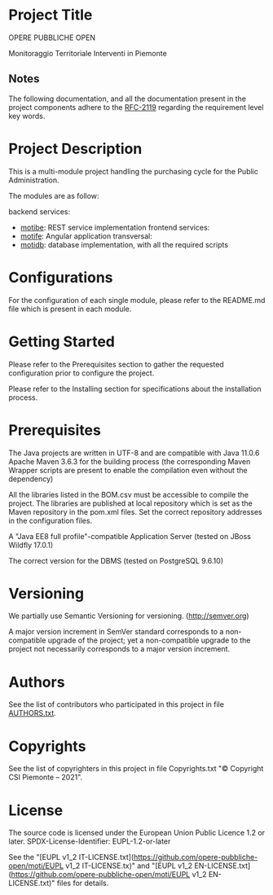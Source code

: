 # Project Title
OPERE PUBBLICHE OPEN

Monitoraggio Territoriale Interventi in Piemonte

## Notes
The following documentation, and all the documentation present in the project components adhere to the [RFC-2119](https://tools.ietf.org/html/rfc2119) regarding the requirement level key words.

# Project Description
This is a multi-module project handling the purchasing cycle for the Public Administration.

The modules are as follow:

backend services:
* [motibe](https://github.com/regione-piemonte/moti-motibe): REST service implementation
frontend services:
* [motife](https://github.com/regione-piemonte/moti-motife): Angular application
transversal:
* [motidb](https://github.com/regione-piemonte/moti-motidb): database implementation, with all the required scripts

# Configurations
For the configuration of each single module, please refer to the README.md file which is present in each module.

# Getting Started
Please refer to the Prerequisites section to gather the requested configuration prior to configure the project.

Please refer to the Installing section for specifications about the installation process.

# Prerequisites
The Java projects are written in UTF-8 and are compatible with Java 11.0.6
Apache Maven 3.6.3 for the building process (the corresponding Maven Wrapper scripts are present to enable the compilation even without the dependency)

All the libraries listed in the BOM.csv must be accessible to compile the project. The libraries are published at local repository which is set as the Maven repository in the pom.xml files. Set the correct repository addresses in the configuration files.

A "Java EE8 full profile"-compatible Application Server (tested on JBoss Wildfly 17.0.1)

The correct version for the DBMS (tested on PostgreSQL 9.6.10)

# Versioning
We partially use Semantic Versioning for versioning. (http://semver.org)

A major version increment in SemVer standard corresponds to a non-compatible upgrade of the project; yet a non-compatible upgrade to the project not necessarily corresponds to a major version increment.

# Authors
See the list of contributors who participated in this project in file [AUTHORS.txt](https://github.com/opere-pubbliche-open/moti/AUTHORS.txt).

# Copyrights
See the list of copyrighters in this project in file Copyrights.txt
"© Copyright CSI Piemonte – 2021".

# License
The source code is licensed under the European Union Public Licence 1.2 or later.
SPDX-License-Identifier: EUPL-1.2-or-later

See the "[EUPL v1_2 IT-LICENSE.txt](https://github.com/opere-pubbliche-open/moti/EUPL v1_2 IT-LICENSE.tx)" and "[EUPL v1_2 EN-LICENSE.txt](https://github.com/opere-pubbliche-open/moti/EUPL v1_2 EN-LICENSE.txt)" files for details.
